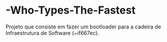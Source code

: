 # -Who-Types-The-Fastest
Projeto que consiste em fazer um bootloader para a cadeira de Infraestrutura de Software (~if667ec).
